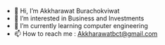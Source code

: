 - 👋 Hi, I’m Akkharawat Burachokviwat
- 👀 I’m interested in Business and Investments
- 🌱 I’m currently learning computer engineering
- 📫 How to reach me : Akkharawatbct@gmail.com

<!---
Akkharawat/Akkharawat is a ✨ special ✨ repository because its `README.md` (this file) appears on your GitHub profile.
You can click the Preview link to take a look at your changes.
--->
